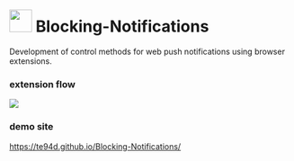 # <img src="https://user-images.githubusercontent.com/99247797/208409273-473cd8e0-49a3-4325-82a9-44cc8ff5d1e1.png" width="40px">  Blocking-Notifications
Development of control methods for web push notifications using browser extensions.  

### extension flow
<img src="https://user-images.githubusercontent.com/99247797/208462560-970d6d4f-d549-4278-9931-0a76c14e9c42.png" width="">

### demo site
https://te94d.github.io/Blocking-Notifications/